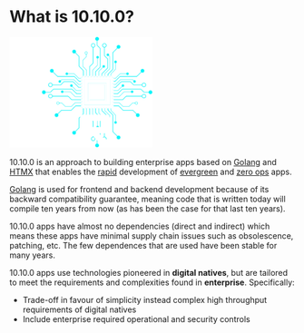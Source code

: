 # What is 10.10.0?

<img src="./img/10100-dark.svg" alt="10100" width="50%"/>

10.10.0 is an approach to building enterprise apps based on [Golang](https://go.dev) and [HTMX](https://htmx.org) that enables the [rapid](what/develop.md) development of [evergreen](what/evergreen.md) and [zero ops](what/zero.md) apps.

[Golang](https://go.dev) is used for frontend and backend development because of its backward compatibility guarantee, meaning code that is written today will compile ten years from now (as has been the case for that last ten years).

10.10.0 apps have almost no dependencies (direct and indirect) which means these apps have minimal supply chain issues such as obsolescence, patching, etc. The few dependences that are used have been stable for many years.

10.10.0 apps use technologies pioneered in **digital natives**, but are tailored to meet the
requirements and complexities found in **enterprise**. Specifically:

- Trade-off in favour of simplicity instead complex high throughput requirements of digital natives
- Include enterprise required operational and security controls
